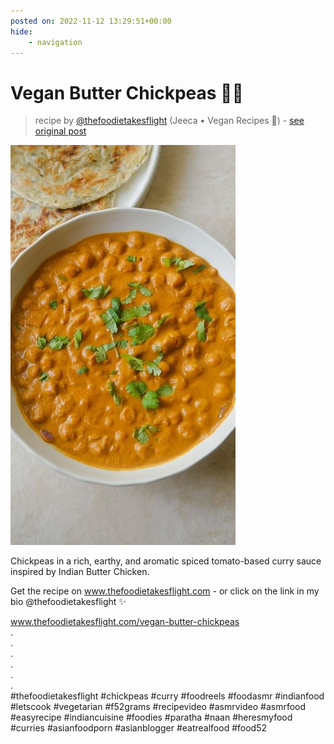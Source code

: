 ```yaml
---
posted on: 2022-11-12 13:29:51+00:00
hide:
    - navigation
---
```


# Vegan Butter Chickpeas 🫶🏼 

> recipe by [@thefoodietakesflight](https://www.instagram.com/thefoodietakesflight/) 
(Jeeca • Vegan Recipes 🥢) - [see original post](https://instagram.com/p/Ck3M8SEJTJo)

![](../img/thefoodietakesflight_12-11-2022_1311.png)

  
Chickpeas in a rich, earthy, and aromatic spiced tomato-based curry sauce inspired by Indian Butter Chicken.   
  
Get the recipe on www.thefoodietakesflight.com - or click on the link in my bio @thefoodietakesflight ✨  
  
www.thefoodietakesflight.com/vegan-butter-chickpeas  
.  
.  
.  
.  
.  
.  
\#thefoodietakesflight \#chickpeas \#curry \#foodreels \#foodasmr \#indianfood \#letscook \#vegetarian \#f52grams \#recipevideo \#asmrvideo \#asmrfood \#easyrecipe \#indiancuisine \#foodies \#paratha \#naan \#heresmyfood \#curries \#asianfoodporn \#asianblogger \#eatrealfood \#food52   